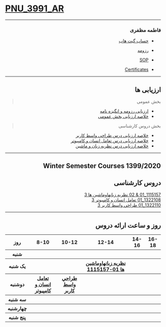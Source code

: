 # [PNU_3991_AR](https://github.com/AliRazavi-edu/PNU_3991#TOC)

---------

<div dir="rtl">
 
### فاطمه مظفری
 

- [حساب گیت هاب](https://github.com/fateme-mozafari)

- [رزومه](https://fateme-mozafari.github.io/fateme-mozafari/)

- [SOP](https://fateme-mozafari.github.io/SOP/)

- [Certificates](https://fateme-mozafari.github.io/Certificates/)

------------------

## ارزیابی ها

>  بخش عمومی
- [ارزیابی رزومه و انگیزه نامه](https://github.com/fateme-mozafari/PNU_3991_AR/blob/main/XX_CV_CheckList_AR_3991.pdf)
- [خلاصه ارزیابی بخش عمومی](https://github.com/fateme-mozafari/PNU_3991_AR/blob/main/XX_GeneralSection_CheckList_AR_3991.pdf)

>  بخش دروس کارشناسی
- [خلاصه ارزیابی درس طراحی واسط کاربر](https://github.com/fateme-mozafari/PNU_3991_AR/blob/main/UserInterfaceDesgin/XX_UserInterfaceDesgin_CheckList_AR_3991.pdf)
- [خلاصه ارزیابی درس تعامل انسان و کامپیوتر](https://github.com/fateme-mozafari/PNU_3991_AR/blob/main/HumanComputerInteraction/XX_HumanComputerInteraction_CheckList_AR_3991.pdf)
- [خلاصه ارزیابی درس نظریه زبان و ماشین](https://github.com/fateme-mozafari/PNU_3991_AR/blob/main/Theory-of-Languages-and-Machines/XX_Theory-of-Languages-and-Machines_CheckList_AR_3991.pdf)


------------------
## Winter Semester Courses 1399/2020

## دروس کارشناسی

[1115157_01 & 02 نظريه زبانهاوماشين ها 3](https://github.com/fateme-mozafari/PNU_3991_AR1/tree/main/Theory-of-Languages-and-Machines)
<br>
[1322108_01 تعامل انسان و كامپيوتر 3](https://github.com/fateme-mozafari/PNU_3991_AR1/tree/main/HumanComputerInteraction)
<br>
[1322110_01 طراحي واسط كاربر 3](https://github.com/fateme-mozafari/PNU_3991_AR1/tree/main/UserInterfaceDesgin)

--------------
## روز و ساعت ارائه دروس

<table style="width:100%">
  <tr>
    <th >16-18</th>
    <th >14-16</th>
    <th >12-14</th>
    <th>10-12</th>
    <th>8-10</th>
    <th>روز</th>
  </tr>
  <tr>
    <th ></th>
    <th ></th>
    <th ></th>
    <th></th>
    <th></th>
    <th>شنبه</th>
  </tr>
   <tr>
    <th ></th>
    <th ></th>
    <th ><a href="https://github.com/AliRazavi-edu/PNU_3991/tree/master/_BSc/Theory-of-Languages-and-Machines" >نظريه زبانهاوماشين ها 01-1115157</a></th>
    <th></th>
    <th ></th>
    <th>یک شنبه</th>
  </tr>
   <tr>
     <th ></th>
     <th ></th>
     <th></th>
    <th><a  href="https://github.com/AliRazavi-edu/PNU_3991/tree/master/_BSc/UserInterfaceDesgin">طراحي واسط كاربر</a></th>
    <th><a href="https://github.com/AliRazavi-edu/PNU_3991/tree/master/_BSc/HumanComputerInteraction">تعامل انسان و كامپيوتر</a></th>   
    <th>دوشنبه</th>
  </tr>
   <tr>
    <th ></th>
    <th ></th>
    <th></th>
    <th></th>
    <th ></th>
    <th>سه شنبه</th>
  </tr>
   <tr>
    <th ></th>
    <th ></th>
    <th></th>
    <th></th>
     <th ></th>
    <th>چهارشنبه</th>
  </tr>
   <tr>
   <th ></th>
    <th ></th>
     <th ></th>
     <th ></th>
     <th><a></a></th>
    <th>پنج شنبه</th>
  </tr>
</table>
